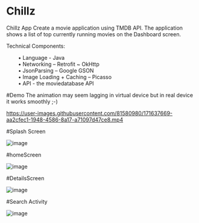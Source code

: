 # Chillz
Chillz App Create a movie application using TMDB API. The application shows a list of top currently running movies on the Dashboard screen. 


Technical Components:

 &nbsp; &nbsp; &nbsp; &nbsp;  • Language - Java <br />
 &nbsp; &nbsp; &nbsp; &nbsp;  • Networking – Retrofit ~ OkHttp <br />
  &nbsp; &nbsp; &nbsp; &nbsp; • JsonParsing – Google GSON<br />
 &nbsp; &nbsp; &nbsp; &nbsp;  • Image Loading + Caching – Picasso<br />
 &nbsp; &nbsp; &nbsp; &nbsp;  • API - the moviedatabase API<br />



#Demo
The animation may seem lagging in virtual device but in real device it works smoothly ;-)




https://user-images.githubusercontent.com/81580980/171637669-aa2cfec1-1948-4586-8a17-a71097d47ce8.mp4





#Splash Screen

![image](https://user-images.githubusercontent.com/81580980/171625942-936cba76-e3f8-4c6d-99d8-0a180057e384.png)




#homeScreen





![image](https://user-images.githubusercontent.com/81580980/171625145-ae9c6d48-135d-453f-b720-95af4839541a.png)

#DetailsScreen


![image](https://user-images.githubusercontent.com/81580980/171625404-39b1ae6e-3d82-440e-80b0-62a28b1a81b8.png)


#Search Activity



![image](https://user-images.githubusercontent.com/81580980/171625571-f61f9678-c67b-4e57-9043-cf6d47eaccfe.png)



